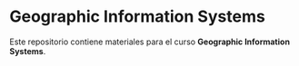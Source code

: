# Geographic Information Systems

Este repositorio contiene materiales para el curso **Geographic Information Systems**.